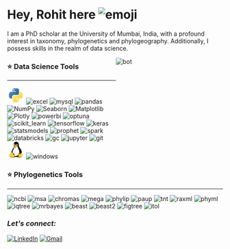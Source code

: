# Hey, Rohit here <img src="https://media.tenor.com/Duk1hRXLi38AAAAi/long-livethe-blob-eyes-rolling.gif" width="50" height="50" alt="emoji"/>

I am a PhD scholar at the University of Mumbai, India, with a profound interest in taxonomy, phylogenetics and phylogeography. Additionally, I possess skills in the realm of data science.

<img align="right" src="https://media.tenor.com/CigpzapemsoAAAAi/hi-robot.gif" width="250" height="300" alt="bot"/>

### :star: Data Science Tools
***
<p align="left"> 
</a> <img src="https://raw.githubusercontent.com/devicons/devicon/master/icons/python/python-original.svg" width="40" height="40" alt="python"/>
</a> <img src="https://upload.wikimedia.org/wikipedia/commons/thumb/7/73/Microsoft_Excel_2013-2019_logo.svg/1200px-Microsoft_Excel_2013-2019_logo.svg.png" width="40" height="40" alt="excel"/>
</a> <img src="https://logowik.com/content/uploads/images/mysql8604.logowik.com.webp" width="40" height="40" alt="mysql"/>
</a> <img src="https://upload.wikimedia.org/wikipedia/commons/thumb/2/22/Pandas_mark.svg/1200px-Pandas_mark.svg.png" width="40" height="40" alt="pandas"/>
</a> <img src="https://seeklogo.com/images/N/numpy-logo-479C24EC79-seeklogo.com.png" width="40" height="40" alt="NumPy"/>
</a> <img src="https://i1.wp.com/cmdlinetips.com/wp-content/uploads/2020/09/Seaborn_logo.png?resize=234%2C246&ssl=1" width="40" height="40" alt="Seaborn"/>
</a> <img src="https://upload.wikimedia.org/wikipedia/commons/thumb/0/01/Created_with_Matplotlib-logo.svg/2048px-Created_with_Matplotlib-logo.svg.png" width="40" height="40" alt="Matplotlib"/> 
</a> <img src="https://cdn.icon-icons.com/icons2/2699/PNG/512/plot_ly_logo_icon_168902.png" width="40" height="40" alt="Plotly"/>
</a> <img src="https://static.wikia.nocookie.net/logopedia/images/8/8c/Kisspng-power-bi-business-intelligence-microsoft-azure-mic-office-365-d-nieuwe-cloud-omgeving-dynamics-on-5be7b365088c80.991032501541911397035.png/revision/latest?cb=20200213050332" width="40" height="40" alt="powerbi"/>
</a> <img src="https://avatars.githubusercontent.com/u/57251745?s=280&v=4" width="40" height="40" alt="optuna"/>
</a> <img src="https://upload.wikimedia.org/wikipedia/commons/0/05/Scikit_learn_logo_small.svg" width="50" height="50" alt="scikit_learn"/>
</a> <img src="https://www.vectorlogo.zone/logos/tensorflow/tensorflow-icon.svg" width="40" height="40" alt="tensorflow"/>
</a> <img src="https://upload.wikimedia.org/wikipedia/commons/thumb/a/ae/Keras_logo.svg/2048px-Keras_logo.svg.png" width="40" height="40" alt="keras"/>
</a> <img src="https://www.statsmodels.org/stable/_images/statsmodels-logo-v2-no-text.svg" width="30" height="40" alt="statsmodels"/>
</a> <img src="https://forecastr-io.herokuapp.com/static/img/facebook_prophet_icon.png" width="40" height="40" alt="prophet"/>
</a> <img src="https://www.zartis.com/wp-content/uploads/2021/12/apache-spark-logo-e1638964493910.png" width="40" height="40" alt="spark"/>
</a> <img src="https://cdn.freelogovectors.net/wp-content/uploads/2023/04/databrickslogo-freelogovectors.net_.png" width="35" height="35" alt="databricks"/>
</a> <img src="https://upload.wikimedia.org/wikipedia/commons/thumb/d/d0/Google_Colaboratory_SVG_Logo.svg/1280px-Google_Colaboratory_SVG_Logo.svg.png" width="50" height="40" alt="gc"/>
</a> <img src="https://www.svgrepo.com/show/373718/jupyter.svg" width="40" height="40" alt="jupyter"/>
</a> <img src="https://www.vectorlogo.zone/logos/git-scm/git-scm-icon.svg" width="40" height="40" alt="git"/>
</a> <img src="https://raw.githubusercontent.com/devicons/devicon/master/icons/linux/linux-original.svg" width="40" height="40" alt="linux"/>
</a> <img src="https://www.svgrepo.com/show/303223/microsoft-windows-22-logo.svg" width="40" height="35" alt="windows"/>
</a> </p>

### :star: Phylogenetics Tools
***
<p align="left">
</a> <img src="https://encrypted-tbn0.gstatic.com/images?q=tbn:ANd9GcTz8GGppDAY6rIIVhlDNVlySt9qzvNX5DZdaQRGww0QqicmbcXdDfgVBndg-GPMtIo0_T0&usqp=CAU" width="30" height="40" alt="ncbi"/>
</a> <img src="https://pbs.twimg.com/profile_images/1329744684969811968/Xio1tWDJ_400x400.jpg" width="40" height="40" alt="msa"/>
</a> <img src="https://img.informer.com/icons/png/48/5187/5187040.png" width="40" height="40" alt="chromas"/>
</a> <img src="https://tecnoideas20.com/wp-content/uploads/2020/03/Mega-logo.png" width="40" height="40" alt="mega"/>
</a> <img src="https://home.cc.umanitoba.ca/~psgendb/doc/Phylip/phylip.gif" width="40" height="40" alt="phylip"/>
</a> <img src="https://www.sc.fsu.edu/images/paup2.jpg" width="40" height="35" alt="paup"/>
</a> <img src="https://yt3.googleusercontent.com/ytc/AIdro_lzfk8OZGctY5JEe0X7r2-JQ3xnoXqC7-VppFVVIFGM0w=s900-c-k-c0x00ffffff-no-rj" width="40" height="40" alt="tnt"/>
</a> <img src="https://pbs.twimg.com/profile_images/1323261572203089920/DfAzFKVd_400x400.jpg" width="35" height="35" alt="raxml"/>
</a> <img src="https://www.france-genomique.org/wp-content/uploads/2019/04/atgc_logo.jpg" width="40" height="35" alt="phyml"/>
</a> <img src="https://encrypted-tbn0.gstatic.com/images?q=tbn:ANd9GcQXYfxwM09dutbGOSvWpRppZ5aRod4n-dZ0lw&s" width="40" height="35" alt="iqtree"/>
</a> <img src="https://encrypted-tbn0.gstatic.com/images?q=tbn:ANd9GcQHGKWNUvOikbu0Ca1V5F0oD5VwnGu8_9OrWg&s" width="35" height="35" alt="mrbayes"/>
</a> <img src="https://beast.community/images/beast-medium.png" width="35" height="40" alt="beast"/>
</a> <img src="https://justinbagley.rbind.io/images/beast2.png" width="35" height="35" alt="beast2"/>
</a> <img src="https://img.informer.com/icons_mac/png/128/198/198195.png" width="35" height="40" alt="figtree"/>
</a> <img src="https://itol.embl.de/img/control_head.png" width="35" height="40" alt="itol"/>
</a> </p>

### ***Let's connect:*** 
[![LinkedIn](https://img.shields.io/badge/linkedin-%230077B5.svg?style=for-the-badge&logo=linkedin&logoColor=white)](https://www.linkedin.com/in/rohit-rannavre)
[![Gmail](https://img.shields.io/badge/Gmail-D14836?style=for-the-badge&logo=gmail&logoColor=white)](mailto:rohit.rannavre@gmail.com)
